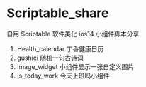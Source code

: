 # Scriptable_share

自用 Scriptable 软件美化 ios14 小组件脚本分享

1. Health_calendar 丁香健康日历
2. gushici 随机一句古诗词
3. image_widget 小组件显示一张自定义图片
4. is_today_work 今天上班吗小组件
